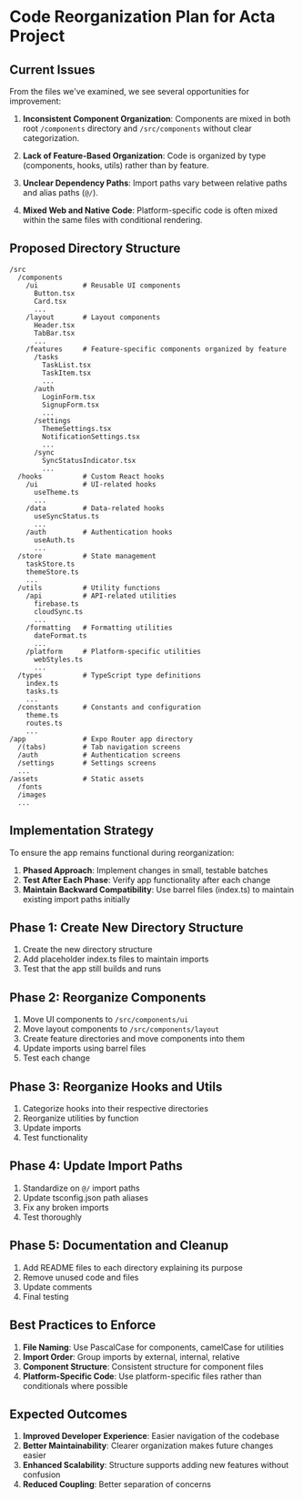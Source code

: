 # Code Reorganization Plan for Acta Project

## Current Issues

From the files we've examined, we see several opportunities for improvement:

1. **Inconsistent Component Organization**: Components are mixed in both root `/components` directory and `/src/components` without clear categorization.

2. **Lack of Feature-Based Organization**: Code is organized by type (components, hooks, utils) rather than by feature.

3. **Unclear Dependency Paths**: Import paths vary between relative paths and alias paths (`@/`).

4. **Mixed Web and Native Code**: Platform-specific code is often mixed within the same files with conditional rendering.

## Proposed Directory Structure

```
/src
  /components
    /ui           # Reusable UI components
      Button.tsx
      Card.tsx
      ...
    /layout       # Layout components
      Header.tsx
      TabBar.tsx
      ...
    /features     # Feature-specific components organized by feature
      /tasks
        TaskList.tsx
        TaskItem.tsx
        ...
      /auth
        LoginForm.tsx
        SignupForm.tsx
        ...
      /settings
        ThemeSettings.tsx
        NotificationSettings.tsx
        ...
      /sync
        SyncStatusIndicator.tsx
        ...
  /hooks          # Custom React hooks
    /ui           # UI-related hooks
      useTheme.ts
      ...
    /data         # Data-related hooks
      useSyncStatus.ts
      ...
    /auth         # Authentication hooks
      useAuth.ts
      ...
  /store          # State management
    taskStore.ts
    themeStore.ts
    ...
  /utils          # Utility functions
    /api          # API-related utilities
      firebase.ts
      cloudSync.ts
      ...
    /formatting   # Formatting utilities
      dateFormat.ts
      ...
    /platform     # Platform-specific utilities
      webStyles.ts
      ...
  /types          # TypeScript type definitions
    index.ts
    tasks.ts
    ...
  /constants      # Constants and configuration
    theme.ts
    routes.ts
    ...
/app              # Expo Router app directory
  /(tabs)         # Tab navigation screens
  /auth           # Authentication screens
  /settings       # Settings screens
  ...
/assets           # Static assets
  /fonts
  /images
  ...
```

## Implementation Strategy

To ensure the app remains functional during reorganization:

1. **Phased Approach**: Implement changes in small, testable batches
2. **Test After Each Phase**: Verify app functionality after each change
3. **Maintain Backward Compatibility**: Use barrel files (index.ts) to maintain existing import paths initially

## Phase 1: Create New Directory Structure

1. Create the new directory structure
2. Add placeholder index.ts files to maintain imports
3. Test that the app still builds and runs

## Phase 2: Reorganize Components

1. Move UI components to `/src/components/ui`
2. Move layout components to `/src/components/layout`
3. Create feature directories and move components into them
4. Update imports using barrel files
5. Test each change

## Phase 3: Reorganize Hooks and Utils

1. Categorize hooks into their respective directories
2. Reorganize utilities by function
3. Update imports
4. Test functionality

## Phase 4: Update Import Paths

1. Standardize on `@/` import paths
2. Update tsconfig.json path aliases
3. Fix any broken imports
4. Test thoroughly

## Phase 5: Documentation and Cleanup

1. Add README files to each directory explaining its purpose
2. Remove unused code and files
3. Update comments
4. Final testing

## Best Practices to Enforce

1. **File Naming**: Use PascalCase for components, camelCase for utilities
2. **Import Order**: Group imports by external, internal, relative
3. **Component Structure**: Consistent structure for component files
4. **Platform-Specific Code**: Use platform-specific files rather than conditionals where possible

## Expected Outcomes

1. **Improved Developer Experience**: Easier navigation of the codebase
2. **Better Maintainability**: Clearer organization makes future changes easier
3. **Enhanced Scalability**: Structure supports adding new features without confusion
4. **Reduced Coupling**: Better separation of concerns 